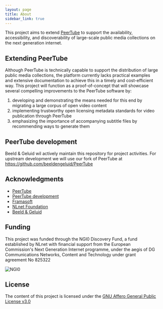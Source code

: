 ```yaml
---
layout: page
title: About
sidebar_link: true
---
```


This project aims to extend [PeerTube](https://joinpeertube.org/) to support the availability, accessibility, and discoverability of large-scale public media collections on the next generation internet.

## Extending PeerTube

Although PeerTube is technically capable to support the distribution of large public media collections, the platform currently lacks practical examples and extensive documentation to achieve this in a timely and cost-efficient way. This project will function as a proof-of-concept that will showcase several compelling improvements to the PeerTube software by:

1. developing and demonstrating the means needed for this end by migrating a large corpus of open video content
2. implementing trustworthy open licensing metadata standards for video publication through PeerTube
3. emphasizing the importance of accompanying subtitle files by recommending ways to generate them

## PeerTube development

Beeld & Geluid wil actively maintain this repository for project activities. For upstream development we will use our fork of PeerTube at <https://github.com/beeldengeluid/PeerTube>

## Acknowledgments

* [PeerTube](https://joinpeertube.org/)
* [PeerTube development](https://github.com/Chocobozzz/PeerTube)
* [Framasoft](https://framasoft.org/)
* [NLnet Foundation](https://nlnet.nl/)
* [Beeld & Geluid](https://beeldengeluid.nl/)

## Funding

This project was funded through the NGI0 Discovery Fund, a fund established by NLnet with financial support from the European Commission's Next Generation Internet programme, under the aegis of DG Communications Networks, Content and Technology under grant agreement No 825322

![NGI0](https://nlnet.nl/image/logos/NGI0_tag.png)

## License

The content of this project is licensed under the [GNU Affero General Public License v3.0](LICENSE.md)